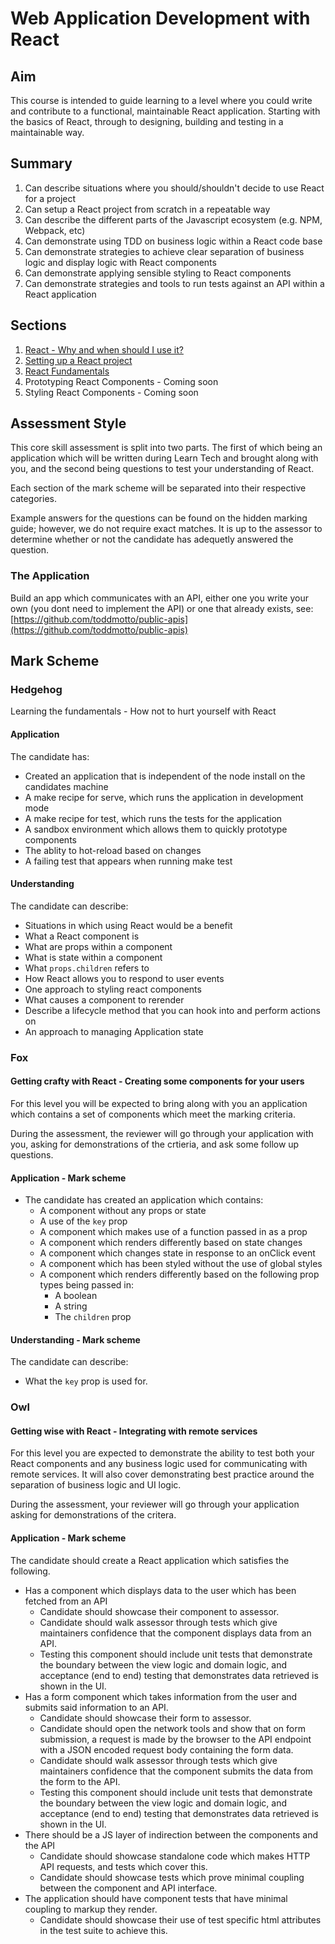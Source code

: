 # Web Application Development with React

## Aim

This course is intended to guide learning to a level where you could write and contribute to a functional, maintainable React application. Starting with the basics of React, through to designing, building and testing in a maintainable way.

## Summary

1. Can describe situations where you should/shouldn't decide to use React for a project
2. Can setup a React project from scratch in a repeatable way
3. Can describe the different parts of the Javascript ecosystem (e.g. NPM, Webpack, etc)
4. Can demonstrate using TDD on business logic within a React code base
5. Can demonstrate strategies to achieve clear separation of business logic and display logic
   with React components
6. Can demonstrate applying sensible styling to React components
7. Can demonstrate strategies and tools to run tests against an API within a React application

## Sections

1. [React - Why and when should I use it?](./why-and-when.md)
2. [Setting up a React project](./setup.md)
3. [React Fundamentals](./fundamentals/README.md)
4. Prototyping React Components - Coming soon
5. Styling React Components - Coming soon

## Assessment Style

This core skill assessment is split into two parts. The first of which being an application which will be written
during Learn Tech and brought along with you, and the second being questions to test your understanding of React.

Each section of the mark scheme will be separated into their respective categories.

Example answers for the questions can be found on the hidden marking guide; however, we do not require exact matches. It
is up to the assessor to determine whether or not the candidate has adequetly answered the question.

### The Application

Build an app which communicates with an API, either one you write your own (you dont need to implement the API)
or one that already exists, see: [https://github.com/toddmotto/public-apis](https://github.com/toddmotto/public-apis)

## Mark Scheme

### Hedgehog

Learning the fundamentals - How not to hurt yourself with React

#### Application

The candidate has:

- Created an application that is independent of the node install on the candidates machine
- A make recipe for serve, which runs the application in development mode
- A make recipe for test, which runs the tests for the application
- A sandbox environment which allows them to quickly prototype components
- The ablity to hot-reload based on changes
- A failing test that appears when running make test

#### Understanding

The candidate can describe:

- Situations in which using React would be a benefit
- What a React component is
- What are props within a component
- What is state within a component
- What `props.children` refers to
- How React allows you to respond to user events
- One approach to styling react components
- What causes a component to rerender
- Describe a lifecycle method that you can hook into and perform actions on
- An approach to managing Application state

### Fox

#### Getting crafty with React - Creating some components for your users

For this level you will be expected to bring along with you an application which contains a set of components which meet the marking criteria.

During the assessment, the reviewer will go through your application with you, asking for demonstrations of the crtieria, and ask some follow up questions.

#### Application - Mark scheme

- The candidate has created an application which contains:
  - A component without any props or state
  - A use of the `key` prop
  - A component which makes use of a function passed in as a prop
  - A component which renders differently based on state changes
  - A component which changes state in response to an onClick event
  - A component which has been styled without the use of global styles
  - A component which renders differently based on the following prop types being passed in:
    - A boolean
    - A string
    - The `children` prop

#### Understanding - Mark scheme

The candidate can describe:

- What the `key` prop is used for.

### Owl

#### Getting wise with React - Integrating with remote services

For this level you are expected to demonstrate the ability to test both your React 
components and any business logic used for communicating with remote services. It will
also cover demonstrating best practice around the separation of business logic and UI
logic.

During the assessment, your reviewer will go through your application asking for
demonstrations of the critera.

#### Application - Mark scheme

The candidate should create a React application which satisfies the following.

- Has a component which displays data to the user which has been fetched from an API
  - Candidate should showcase their component to assessor.
  - Candidate should walk assessor through tests which give maintainers confidence
    that the component displays data from an API.
  - Testing this component should include unit tests that demonstrate the boundary between the view logic and domain logic,
    and acceptance (end to end) testing that demonstrates data retrieved is shown in the UI.
- Has a form component which takes information from the user and submits said information
  to an API.
  - Candidate should showcase their form to assessor.
  - Candidate should open the network tools and show that on form submission, a request is
    made by the browser to the API endpoint with a JSON encoded request body containing
    the form data.
  - Candidate should walk assessor through tests which give maintainers confidence 
    that the component submits the data from the form to the API.
  - Testing this component should include unit tests that demonstrate the boundary between the view logic and domain logic,
    and acceptance (end to end) testing that demonstrates data retrieved is shown in the UI.
- There should be a JS layer of indirection between the components and the API
  - Candidate should showcase standalone code which makes HTTP API requests, and tests which
    cover this.
  - Candidate should showcase tests which prove minimal coupling between the component and API interface.
- The application should have component tests that have minimal coupling to markup they render.
  - Candidate should showcase their use of test specific html attributes in the test suite
    to achieve this.
